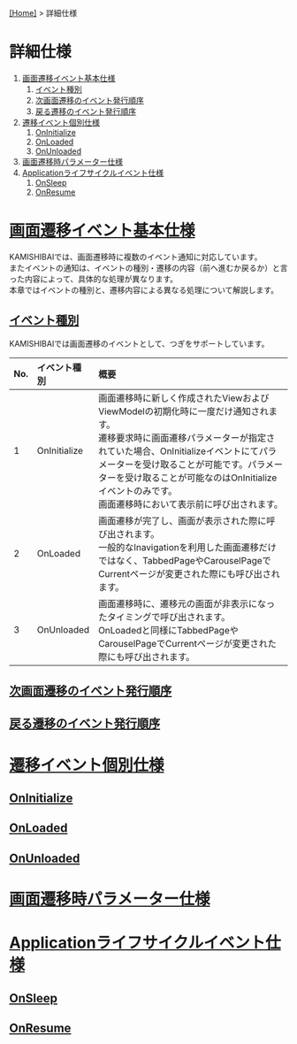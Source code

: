 [[Home]](../README-ja.md) > 詳細仕様

# 詳細仕様

1. [画面遷移イベント基本仕様](#基本仕様)  
    1. [イベント種別](#イベント種別)
    2. [次画面遷移のイベント発行順序](#次画面遷移のイベント発行順序)
    3. [戻る遷移のイベント発行順序](#戻る遷移のイベント発行順序)  
2. [遷移イベント個別仕様](#遷移イベント個別仕様)
    1. [OnInitialize](#oninitialize)  
    2. [OnLoaded](#onloaded)  
    3. [OnUnloaded](#onunloaded)  
3. [画面遷移時パラメーター仕様](#画面遷移時パラメーター仕様)  
4. [Applicationライフサイクルイベント仕様](#applicationライフサイクルイベント仕様)  
    1. [OnSleep](#onsleep)  
    2. [OnResume](#onresume)

# [画面遷移イベント基本仕様](#詳細仕様)  

KAMISHIBAIでは、画面遷移時に複数のイベント通知に対応しています。  
またイベントの通知は、イベントの種別・遷移の内容（前へ進むか戻るか）と言った内容によって、具体的な処理が異なります。  
本章ではイベントの種別と、遷移内容による異なる処理について解説します。  

## [イベント種別](#詳細仕様)  

KAMISHIBAIでは画面遷移のイベントとして、つぎをサポートしています。  

|No.|イベント種別|概要|
|:--|:--|:--|
|1|OnInitialize|画面遷移時に新しく作成されたViewおよびViewModelの初期化時に一度だけ通知されます。<br>遷移要求時に画面遷移パラメーターが指定されていた場合、OnInitializeイベントにてパラメーターを受け取ることが可能です。パラメーターを受け取ることが可能なのはOnInitializeイベントのみです。<br>画面遷移時において表示前に呼び出されます。|
|2|OnLoaded|画面遷移が完了し、画面が表示された際に呼び出されます。<br>一般的なInavigationを利用した画面遷移だけではなく、TabbedPageやCarouselPageでCurrentページが変更された際にも呼び出されます。|
|3|OnUnloaded|画面遷移時に、遷移元の画面が非表示になったタイミングで呼び出されます。<br>OnLoadedと同様にTabbedPageやCarouselPageでCurrentページが変更された際にも呼び出されます。|


## [次画面遷移のイベント発行順序](#詳細仕様)  
## [戻る遷移のイベント発行順序](#詳細仕様)  
# [遷移イベント個別仕様](#詳細仕様)  
## [OnInitialize](#詳細仕様)  
## [OnLoaded](#詳細仕様)  
## [OnUnloaded](#詳細仕様)  
# [画面遷移時パラメーター仕様](#詳細仕様)  
# [Applicationライフサイクルイベント仕様](#詳細仕様)  
## [OnSleep](#詳細仕様)  
## [OnResume](#詳細仕様)  